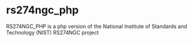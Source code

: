 # rs274ngc_php
RS274NGC_PHP is a php version of the National Institute of Standards and  Technology (NIST) RS274NGC project
